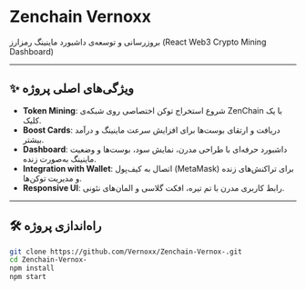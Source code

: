 # Zenchain Vernoxx

بروزرسانی و توسعه‌ی داشبورد ماینینگ رمزارز
(React Web3 Crypto Mining Dashboard)

---

## ✨ ویژگی‌های اصلی پروژه

- **Token Mining**: شروع استخراج توکن اختصاصی روی شبکه‌ی ZenChain با یک کلیک.
- **Boost Cards**: دریافت و ارتقای بوست‌ها برای افزایش سرعت ماینینگ و درآمد بیشتر.
- **Dashboard**: داشبورد حرفه‌ای با طراحی مدرن، نمایش سود، بوست‌ها و وضعیت ماینینگ به‌صورت زنده.
- **Integration with Wallet**: اتصال به کیف‌پول (MetaMask) برای تراکنش‌های زنده و مدیریت توکن‌ها.
- **Responsive UI**: رابط کاربری مدرن با تم تیره، افکت گلاسی و المان‌های نئونی.

---

## 🛠 راه‌اندازی پروژه

```bash
git clone https://github.com/Vernoxx/Zenchain-Vernox-.git
cd Zenchain-Vernox-
npm install
npm start

